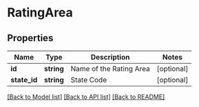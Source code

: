 # RatingArea

## Properties
Name | Type | Description | Notes
------------ | ------------- | ------------- | -------------
**id** | **string** | Name of the Rating Area | [optional] 
**state_id** | **string** | State Code | [optional] 

[[Back to Model list]](../README.md#documentation-for-models) [[Back to API list]](../README.md#documentation-for-api-endpoints) [[Back to README]](../README.md)


